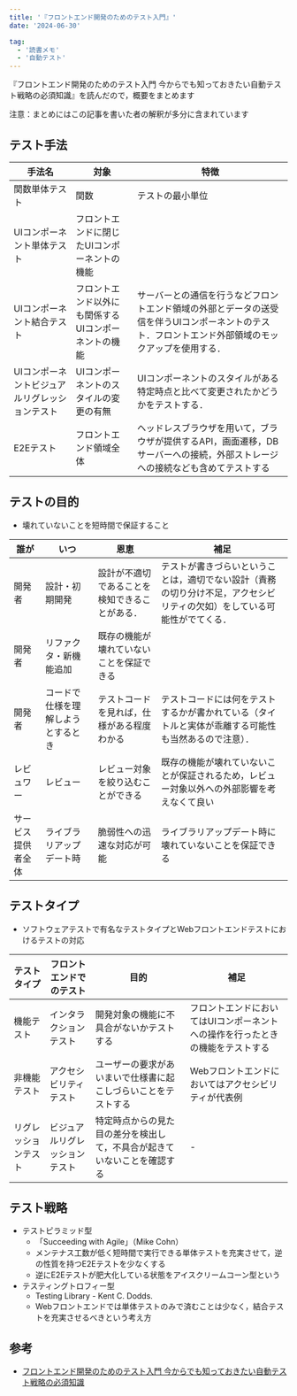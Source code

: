 ```yaml
---
title: '『フロントエンド開発のためのテスト入門』'
date: '2024-06-30'

tag:
  - '読書メモ'
  - '自動テスト'
---
```


『フロントエンド開発のためのテスト入門 今からでも知っておきたい自動テスト戦略の必須知識』を読んだので，概要をまとめます

注意：まとめにはこの記事を書いた者の解釈が多分に含まれています

## テスト手法

| 手法名                                         | 対象                                                 | 特徴                                                                                                                                               |
| ---------------------------------------------- | ---------------------------------------------------- | -------------------------------------------------------------------------------------------------------------------------------------------------- |
| 関数単体テスト                                 | 関数                                                 | テストの最小単位                                                                                                                                   |
| UIコンポーネント単体テスト                     | フロントエンドに閉じたUIコンポーネントの機能         |                                                                                                                                                    |
| UIコンポーネント結合テスト                     | フロントエンド以外にも関係するUIコンポーネントの機能 | サーバーとの通信を行うなどフロントエンド領域の外部とデータの送受信を伴うUIコンポーネントのテスト．フロントエンド外部領域のモックアップを使用する． |
| UIコンポーネントビジュアルリグレッションテスト | UIコンポーネントのスタイルの変更の有無               | UIコンポーネントのスタイルがある特定時点と比べて変更されたかどうかをテストする．                                                                   |
| E2Eテスト                                      | フロントエンド領域全体                               | ヘッドレスブラウザを用いて，ブラウザが提供するAPI，画面遷移，DBサーバーへの接続，外部ストレージへの接続なども含めてテストする                      |

## テストの目的

- 壊れていないことを短時間で保証すること

| 誰が               | いつ                               | 恩恵                                           | 補足                                                                                                                     |
| ------------------ | ---------------------------------- | ---------------------------------------------- | ------------------------------------------------------------------------------------------------------------------------ |
| 開発者             | 設計・初期開発                     | 設計が不適切であることを検知できることがある． | テストが書きづらいということは，適切でない設計（責務の切り分け不足，アクセシビリティの欠如）をしている可能性がでてくる． |
| 開発者             | リファクタ・新機能追加             | 既存の機能が壊れていないことを保証できる       |                                                                                                                          |
| 開発者             | コードで仕様を理解しようとするとき | テストコードを見れば，仕様がある程度わかる     | テストコードには何をテストするかが書かれている（タイトルと実体が乖離する可能性も当然あるので注意）．                     |
| レビュワー         | レビュー                           | レビュー対象を絞り込むことができる             | 既存の機能が壊れていないことが保証されるため，レビュー対象以外への外部影響を考えなくて良い                               |
| サービス提供者全体 | ライブラリアップデート時           | 脆弱性への迅速な対応が可能                     | ライブラリアップデート時に壊れていないことを保証できる                                                                   |

## テストタイプ

- ソフトウェアテストで有名なテストタイプとWebフロントエンドテストにおけるテストの対応

| テストタイプ         | フロントエンドでのテスト       | 目的                                                                     | 補足                                                                           |
| -------------------- | ------------------------------ | ------------------------------------------------------------------------ | ------------------------------------------------------------------------------ |
| 機能テスト           | インタラクションテスト         | 開発対象の機能に不具合がないかテストする                                 | フロントエンドにおいてはUIコンポーネントへの操作を行ったときの機能をテストする |
| 非機能テスト         | アクセシビリティテスト         | ユーザーの要求があいまいで仕様書に起こしづらいことをテストする           | Webフロントエンドにおいてはアクセシビリティが代表例                            |
| リグレッションテスト | ビジュアルリグレッションテスト | 特定時点からの見た目の差分を検出して，不具合が起きていないことを確認する | -                                                                              |

## テスト戦略

- テストピラミッド型
  - 「Succeeding with Agile」（Mike Cohn）
  - メンテナス工数が低く短時間で実行できる単体テストを充実させて，逆の性質を持つE2Eテストを少なくする
  - 逆にE2Eテストが肥大化している状態をアイスクリームコーン型という
- テスティングトロフィー型
  - Testing Library - Kent C. Dodds.
  - Webフロントエンドでは単体テストのみで済むことは少なく，結合テストを充実させるべきという考え方

## 参考

- [フロントエンド開発のためのテスト入門 今からでも知っておきたい自動テスト戦略の必須知識](https://www.amazon.co.jp/%E3%83%95%E3%83%AD%E3%83%B3%E3%83%88%E3%82%A8%E3%83%B3%E3%83%89%E9%96%8B%E7%99%BA%E3%81%AE%E3%81%9F%E3%82%81%E3%81%AE%E3%83%86%E3%82%B9%E3%83%88%E5%85%A5%E9%96%80-%E4%BB%8A%E3%81%8B%E3%82%89%E3%81%A7%E3%82%82%E7%9F%A5%E3%81%A3%E3%81%A6%E3%81%8A%E3%81%8D%E3%81%9F%E3%81%84%E8%87%AA%E5%8B%95%E3%83%86%E3%82%B9%E3%83%88%E6%88%A6%E7%95%A5%E3%81%AE%E5%BF%85%E9%A0%88%E7%9F%A5%E8%AD%98-%E5%90%89%E4%BA%95-%E5%81%A5%E6%96%87/dp/4798178187)
